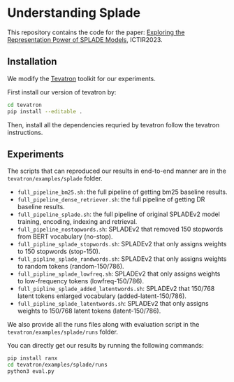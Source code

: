 # Understanding Splade

This repository contains the code for the paper: [Exploring the Representation Power of SPLADE Models](https://arxiv.org/pdf/2306.16680.pdf), ICTIR2023.

## Installation
We modify the [Tevatron](https://github.com/texttron/tevatron/) toolkit for our experiments.

First install our version of tevatron by:
```bash
cd tevatron
pip install --editable .
```
Then, install all the dependencies requried by tevatron follow the tevatron instructions.


## Experiments
The scripts that can reproduced our results in end-to-end manner are in the `tevatron/examples/splade` folder.

- `full_pipeline_bm25.sh`: the full pipeline of getting bm25 baseline results.
- `full_pipeline_dense_retriever.sh`: the full pipeline of getting DR baseline results.
- `full_pipeline_splade.sh`: the full pipeline of original SPLADEv2 model training, encoding, indexing and retrieval.
- `full_pipeline_nostopwords.sh`: SPLADEv2 that removed 150 stopwords from BERT vocabulary (no-stop).
- `full_pipline_splade_stopwords.sh`: SPLADEv2 that only assigns weights to 150 stopwords (stop-150).
- `full_pipline_splade_randwords.sh`: SPLADEv2 that only assigns weights to random tokens (random-150/786).
- `full_pipline_splade_lowfreq.sh`: SPLADEv2 that only assigns weights to low-frequency tokens (lowfreq-150/786).
- `full_pipline_splade_added_latentwords.sh`: SPLADEv2 that 150/768 latent tokens enlarged vocabulary (added-latent-150/786).
- `full_pipline_splade_latentwords.sh`: SPLADEv2 that only assigns weights to 150/768 latent tokens (latent-150/786).

We also provide all the runs files along with evaluation script in the `tevatron/examples/splade/runs` folder.

You can directly get our results by running the following commands:
```bash
pip install ranx
cd tevatron/examples/splade/runs
python3 eval.py
```
